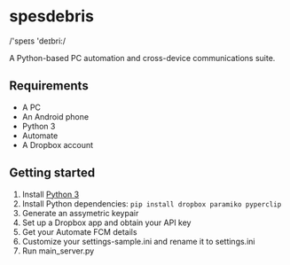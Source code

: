 # spesdebris
/'speɪs 'deɪbri:/

A Python-based PC automation and cross-device communications suite.

## Requirements

+ A PC
+ An Android phone
+ Python 3
+ Automate
+ A Dropbox account

## Getting started

1. Install [Python 3](https://www.python.org/downloads/)
1. Install Python dependencies: `pip install dropbox paramiko pyperclip`
1. Generate an assymetric keypair
1. Set up a Dropbox app and obtain your API key
1. Get your Automate FCM details
1. Customize your settings-sample.ini and rename it to settings.ini
1. Run main_server.py